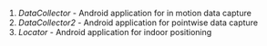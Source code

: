 1. *DataCollector* - Android application for in motion data capture
2. *DataCollector2* - Android application for pointwise data capture
3. *Locator* - Android application for indoor positioning 
